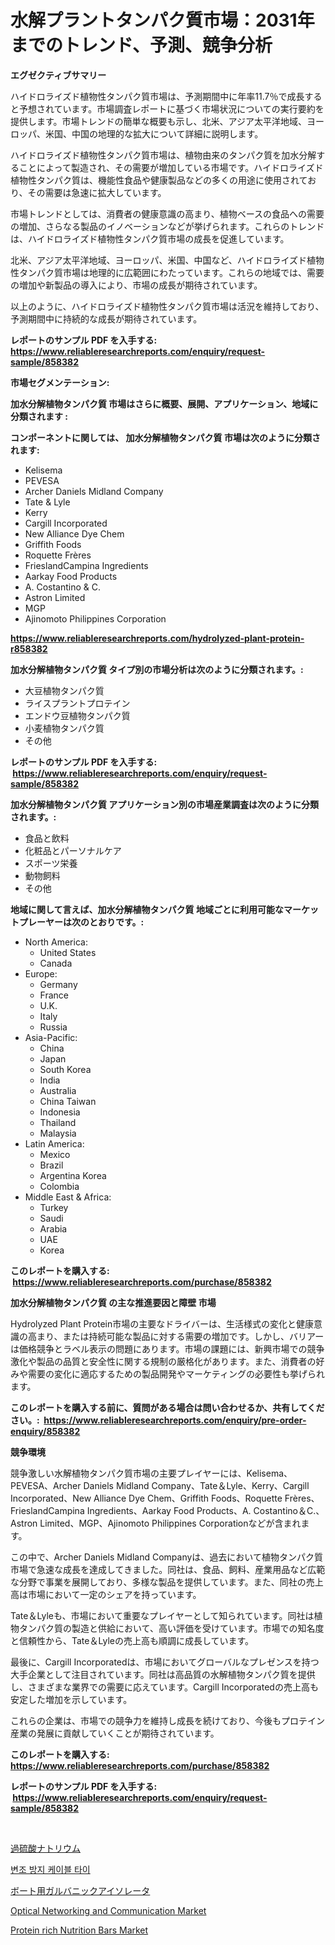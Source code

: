 <p><h1>水解プラントタンパク質市場：2031年までのトレンド、予測、競争分析</h1></p><p><strong>エグゼクティブサマリー</strong></p>
<p><p>ハイドロライズド植物性タンパク質市場は、予測期間中に年率11.7％で成長すると予想されています。市場調査レポートに基づく市場状況についての実行要約を提供します。市場トレンドの簡単な概要も示し、北米、アジア太平洋地域、ヨーロッパ、米国、中国の地理的な拡大について詳細に説明します。</p><p>ハイドロライズド植物性タンパク質市場は、植物由来のタンパク質を加水分解することによって製造され、その需要が増加している市場です。ハイドロライズド植物性タンパク質は、機能性食品や健康製品などの多くの用途に使用されており、その需要は急速に拡大しています。</p><p>市場トレンドとしては、消費者の健康意識の高まり、植物ベースの食品への需要の増加、さらなる製品のイノベーションなどが挙げられます。これらのトレンドは、ハイドロライズド植物性タンパク質市場の成長を促進しています。</p><p>北米、アジア太平洋地域、ヨーロッパ、米国、中国など、ハイドロライズド植物性タンパク質市場は地理的に広範囲にわたっています。これらの地域では、需要の増加や新製品の導入により、市場の成長が期待されています。</p><p>以上のように、ハイドロライズド植物性タンパク質市場は活況を維持しており、予測期間中に持続的な成長が期待されています。</p></p>
<p><strong>レポートのサンプル PDF を入手する: <a href="https://www.reliableresearchreports.com/enquiry/request-sample/858382">https://www.reliableresearchreports.com/enquiry/request-sample/858382</a></strong></p>
<p><strong>市場セグメンテーション:</strong></p>
<p><strong> 加水分解植物タンパク質 市場はさらに概要、展開、アプリケーション、地域に分類されます :</strong></p>
<p><strong>コンポーネントに関しては、 加水分解植物タンパク質 市場は次のように分類されます: &nbsp;</strong></p>
<p><ul><li>Kelisema</li><li>PEVESA</li><li>Archer Daniels Midland Company</li><li>Tate & Lyle</li><li>Kerry</li><li>Cargill Incorporated</li><li>New Alliance Dye Chem</li><li>Griffith Foods</li><li>Roquette Frères</li><li>FrieslandCampina Ingredients</li><li>Aarkay Food Products</li><li>A. Costantino & C.</li><li>Astron Limited</li><li>MGP</li><li>Ajinomoto Philippines Corporation</li></ul></p>
<p><strong><a href="https://www.reliableresearchreports.com/hydrolyzed-plant-protein-r858382">https://www.reliableresearchreports.com/hydrolyzed-plant-protein-r858382</a></strong></p>
<p><strong> 加水分解植物タンパク質 タイプ別の市場分析は次のように分類されます。:</strong></p>
<p><ul><li>大豆植物タンパク質</li><li>ライスプラントプロテイン</li><li>エンドウ豆植物タンパク質</li><li>小麦植物タンパク質</li><li>その他</li></ul></p>
<p><strong>レポートのサンプル PDF を入手する: &nbsp;<a href="https://www.reliableresearchreports.com/enquiry/request-sample/858382">https://www.reliableresearchreports.com/enquiry/request-sample/858382</a></strong></p>
<p><strong> 加水分解植物タンパク質 アプリケーション別の市場産業調査は次のように分類されます。:</strong></p>
<p><ul><li>食品と飲料</li><li>化粧品とパーソナルケア</li><li>スポーツ栄養</li><li>動物飼料</li><li>その他</li></ul></p>
<p><strong>地域に関して言えば、加水分解植物タンパク質 地域ごとに利用可能なマーケットプレーヤーは次のとおりです。:</strong></p>
<p><ul>
    <li>
        North America:
        <ul>
            <li>United States</li>
            <li>Canada</li>
        </ul>
    </li>
    <li>
        Europe:
        <ul>
            <li>Germany</li>
            <li>France</li>
            <li>U.K.</li>
            <li>Italy</li>
            <li>Russia</li>
        </ul>
    </li>
    <li>
        Asia-Pacific:
        <ul>
            <li>China</li>
            <li>Japan</li>
            <li>South Korea</li>
            <li>India</li>
            <li>Australia</li>
            <li>China Taiwan</li>
            <li>Indonesia</li>
            <li>Thailand</li>
            <li>Malaysia</li>
        </ul>
    </li>
    <li>
        Latin America:
        <ul>
            <li>Mexico</li>
            <li>Brazil</li>
            <li>Argentina Korea</li>
            <li>Colombia</li>
        </ul>
    </li>
    <li>
        Middle East & Africa:
        <ul>
            <li>Turkey</li>
            <li>Saudi</li>
            <li>Arabia</li>
            <li>UAE</li>
            <li>Korea</li>
        </ul>
    </li>
    </ul></p>
<p><strong>このレポートを購入する: &nbsp;<a href="https://www.reliableresearchreports.com/purchase/858382">https://www.reliableresearchreports.com/purchase/858382</a></strong></p>
<p><strong>加水分解植物タンパク質 の主な推進要因と障壁 市場</strong></p>
<p><p>Hydrolyzed Plant Protein市場の主要なドライバーは、生活様式の変化と健康意識の高まり、または持続可能な製品に対する需要の増加です。しかし、バリアーは価格競争とラベル表示の問題にあります。市場の課題には、新興市場での競争激化や製品の品質と安全性に関する規制の厳格化があります。また、消費者の好みや需要の変化に適応するための製品開発やマーケティングの必要性も挙げられます。</p></p>
<p><strong>このレポートを購入する前に、質問がある場合は問い合わせるか、共有してください。:&nbsp; <a href="https://www.reliableresearchreports.com/enquiry/pre-order-enquiry/858382">https://www.reliableresearchreports.com/enquiry/pre-order-enquiry/858382</a></strong></p>
<p><strong>競争環境</strong></p>
<p><p>競争激しい水解植物タンパク質市場の主要プレイヤーには、Kelisema、PEVESA、Archer Daniels Midland Company、Tate＆Lyle、Kerry、Cargill Incorporated、New Alliance Dye Chem、Griffith Foods、Roquette Frères、FrieslandCampina Ingredients、Aarkay Food Products、A. Costantino＆C.、Astron Limited、MGP、Ajinomoto Philippines Corporationなどが含まれます。</p><p>この中で、Archer Daniels Midland Companyは、過去において植物タンパク質市場で急速な成長を達成してきました。同社は、食品、飼料、産業用品など広範な分野で事業を展開しており、多様な製品を提供しています。また、同社の売上高は市場において一定のシェアを持っています。</p><p>Tate＆Lyleも、市場において重要なプレイヤーとして知られています。同社は植物タンパク質の製造と供給において、高い評価を受けています。市場での知名度と信頼性から、Tate＆Lyleの売上高も順調に成長しています。</p><p>最後に、Cargill Incorporatedは、市場においてグローバルなプレゼンスを持つ大手企業として注目されています。同社は高品質の水解植物タンパク質を提供し、さまざまな業界での需要に応えています。Cargill Incorporatedの売上高も安定した増加を示しています。</p><p>これらの企業は、市場での競争力を維持し成長を続けており、今後もプロテイン産業の発展に貢献していくことが期待されています。</p></p>
<p><strong>このレポートを購入する: &nbsp; <a href="https://www.reliableresearchreports.com/purchase/858382">https://www.reliableresearchreports.com/purchase/858382</a></strong></p>
<p><strong>レポートのサンプル PDF を入手する: &nbsp;<a href="https://www.reliableresearchreports.com/enquiry/request-sample/858382">https://www.reliableresearchreports.com/enquiry/request-sample/858382</a></strong><strong></strong></p>
<p>&nbsp;</p>
<p><p><a href="https://github.com/DanykaKilback/Market-Research-Report-List-1/blob/main/814502375727.md">過硫酸ナトリウム</a></p><p><a href="https://medium.com/@stanleylyittle554467/%ED%83%90%ED%8D%BC-%EB%B0%A9%EC%A7%80-%EC%BC%80%EC%9D%B4%EB%B8%94-%ED%83%80%EC%9D%B4-%EB%A7%88%EC%BC%93-%EC%84%B1%EA%B3%B5%EC%A0%81%EC%9D%B8-%EB%B9%84%EC%A6%88%EB%8B%88%EC%8A%A4-%EC%A0%84%EB%9E%B5%EC%9D%98-%ED%95%B5%EC%8B%AC-2031%EB%85%84%EA%B9%8C%EC%A7%80-%EC%98%88%EC%B8%A1-959493164d9f">변조 방지 케이블 타이</a></p><p><a href="https://medium.com/@arimuller2009/%E3%83%9C%E3%83%BC%E3%83%88%E7%94%A8%E3%81%AE%E3%82%AC%E3%83%AB%E3%83%90%E3%83%8B%E3%83%83%E3%82%AF%E3%82%A2%E3%82%A4%E3%82%BD%E3%83%AC%E3%83%BC%E3%82%BF%E3%83%BC%E3%81%AE%E5%B8%82%E5%A0%B4%E3%82%B7%E3%82%A7%E3%82%A2%E3%81%AE%E9%80%B2%E5%8C%96%E3%81%A8%E5%B8%82%E5%A0%B4%E6%88%90%E9%95%B7%E3%83%88%E3%83%AC%E3%83%B3%E3%83%89-2024%E5%B9%B4%E3%81%8B%E3%82%892031%E5%B9%B4%E3%81%BE%E3%81%A7-072097f1aad4">ボート用ガルバニックアイソレータ</a></p><p><a href="https://www.linkedin.com/pulse/optical-networking-communication-market-analysis-its-cagr-taote?trackingId=aqUgU2AJOt%2FfLqNo8N6Nfw%3D%3D">Optical Networking and Communication Market</a></p><p><a href="https://github.com/SheilaBruen2023/Market-Research-Report-List-1/blob/main/protein-rich-nutrition-bars-market.md">Protein rich Nutrition Bars Market</a></p></p>